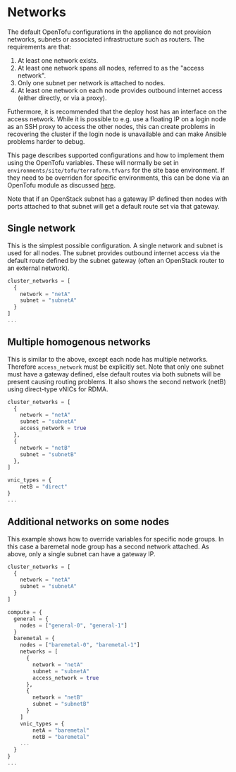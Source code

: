 # Networks

The default OpenTofu configurations in the appliance do not provision networks,
subnets or associated infrastructure such as routers. The requirements are that:
1. At least one network exists.
2. At least one network spans all nodes, referred to as the "access network".
3. Only one subnet per network is attached to nodes.
4. At least one network on each node provides outbound internet access (either directly,
  or via a proxy).

Futhermore, it is recommended that the deploy host has an interface on the
access network. While it is possible to e.g. use a floating IP on a login node
as an SSH proxy to access the other nodes, this can create problems in recovering
the cluster if the login node is unavailable and can make Ansible problems harder
to debug.

This page describes supported configurations and how to implement them using
the OpenTofu variables. These will normally be set in
`environments/site/tofu/terraform.tfvars` for the site base environment. If they
need to be overriden for specific environments, this can be done via an OpenTofu
module as discussed [here](./production.md).

Note that if an OpenStack subnet has a gateway IP defined then nodes with ports
attached to that subnet will get a default route set via that gateway.

## Single network
This is the simplest possible configuration. A single network and subnet is
used for all nodes. The subnet provides outbound internet access via the default
route defined by the subnet gateway (often an OpenStack router to an external
network).

```terraform
cluster_networks = [
  {
    network = "netA"
    subnet = "subnetA"
  }
]
...
```

## Multiple homogenous networks
This is similar to the above, except each node has multiple networks. Therefore
`access_network` must be explicitly set. Note that only one subnet must have
a gateway defined, else default routes via both subnets will be present causing
routing problems. It also shows the second network (netB) using direct-type vNICs
for RDMA.

```terraform
cluster_networks = [
  {
    network = "netA"
    subnet = "subnetA"
    access_network = true
  },
  {
    network = "netB"
    subnet = "subnetB"
  },
]

vnic_types = {
    netB = "direct"
}
...
```


## Additional networks on some nodes

This example shows how to override variables for specific node groups. In this
case a baremetal node group has a second network attached. As above, only a
single subnet can have a gateway IP.

```terraform
cluster_networks = [
  {
    network = "netA"
    subnet = "subnetA"
  }
]

compute = {
  general = {
    nodes = ["general-0", "general-1"]
  }
  baremetal = {
    nodes = ["baremetal-0", "baremetal-1"]
    networks = [
      {
        network = "netA"
        subnet = "subnetA"
        access_network = true
      },
      {
        network = "netB"
        subnet = "subnetB"
      }
    ]
    vnic_types = {
        netA = "baremetal"
        netB = "baremetal"
    ...
  }
}
...
```
